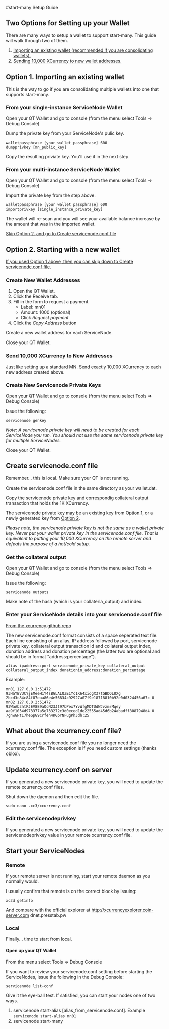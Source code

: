 #start-many Setup Guide

## Two Options for Setting up your Wallet
There are many ways to setup a wallet to support start-many. This guide will walk through two of them.

1. [Importing an existing wallet (recommended if you are consolidating wallets).](#option1)
2. [Sending 10,000 XCurrency to new wallet addresses.](#option2)

## <a name="option1"></a>Option 1. Importing an existing wallet

This is the way to go if you are consolidating multiple wallets into one that supports start-many. 

### From your single-instance ServiceNode Wallet

Open your QT Wallet and go to console (from the menu select Tools => Debug Console)

Dump the private key from your ServiceNode's pulic key.

```
walletpassphrase [your_wallet_passphrase] 600
dumpprivkey [mn_public_key]
```

Copy the resulting priviate key. You'll use it in the next step.

### From your multi-instance ServiceNode Wallet

Open your QT Wallet and go to console (from the menu select Tools => Debug Console)

Import the private key from the step above.

```
walletpassphrase [your_wallet_passphrase] 600
importprivkey [single_instance_private_key]
```

The wallet will re-scan and you will see your available balance increase by the amount that was in the imported wallet.

[Skip Option 2. and go to Create servicenode.conf file](#servicenodeconf)

## <a name="option2"></a>Option 2. Starting with a new wallet

[If you used Option 1 above, then you can skip down to Create servicenode.conf file.](#servicenodeconf)

### Create New Wallet Addresses

1. Open the QT Wallet.
2. Click the Receive tab.
3. Fill in the form to request a payment.
    * Label: mn01
    * Amount: 1000 (optional)
    * Click *Request payment*
5. Click the *Copy Address* button

Create a new wallet address for each ServiceNode.

Close your QT Wallet.

### Send 10,000 XCurrency to New Addresses

Just like setting up a standard MN. Send exactly 10,000 XCurrency to each new address created above.

### Create New Servicenode Private Keys

Open your QT Wallet and go to console (from the menu select Tools => Debug Console)

Issue the following:

```servicenode genkey```

*Note: A servicenode private key will need to be created for each ServiceNode you run. You should not use the same servicenode private key for multiple ServiceNodes.*

Close your QT Wallet.

## <a name="servicenodeconf"></a>Create servicenode.conf file

Remember... this is local. Make sure your QT is not running.

Create the servicenode.conf file in the same directory as your wallet.dat.

Copy the servicenode private key and correspondig collateral output transaction that holds the 1K XCurrency.

The servicenode private key may be an existing key from [Option 1](#option1), or a newly generated key from [Option 2](#option2). 

*Please note, the servicenode priviate key is not the same as a wallet private key. Never put your wallet private key in the servicenode.conf file. That is equivalent to putting your 10,000 XCurrency on the remote server and defeats the purpose of a hot/cold setup.*

### Get the collateral output

Open your QT Wallet and go to console (from the menu select Tools => Debug Console)

Issue the following:

```servicenode outputs```

Make note of the hash (which is your collaterla_output) and index.

### Enter your ServiceNode details into your servicenode.conf file
[From the xcurrency github repo](https://github.com/XCurrency/xc/blob/master/doc/servicenode_conf.md)

The new servicenode.conf format consists of a space seperated text file. Each line consisting of an alias, IP address followed by port, servicenode private key, collateral output transaction id and collateral output index, donation address and donation percentage (the latter two are optional and should be in format "address:percentage").

```
alias ipaddress:port servicenode_private_key collateral_output collateral_output_index donationin_address:donation_percentage
```



Example:

```
mn01 127.0.0.1:51472 93HaYBVUCYjEMeeH1Y4sBGLALQZE1Yc1K64xiqgX37tGBDQL8Xg 2bcd3c84c84f87eaa86e4e56834c92927a07f9e18718810b92e0d0324456a67c 0
mn02 127.0.0.2:51472 93WaAb3htPJEV8E9aQcN23Jt97bPex7YvWfgMDTUdWJvzmrMqey aa9f1034d973377a5e733272c3d0eced1de22555ad45d6b24abadff8087948d4 0 7gnwGHt17heGpG9Crfeh4KGpYNFugPhJdh:25
```

## What about the xcurrency.conf file?

If you are using a servicenode.conf file you no longer need the xcurrency.conf file. The exception is if you need custom settings (thanks oblox). 

## Update xcurrency.conf on server

If you generated a new servicenode private key, you will need to update the remote xcurrency.conf files.

Shut down the daemon and then edit the file.

```sudo nano .xc3/xcurrency.conf```

### Edit the servicenodeprivkey
If you generated a new servicenode private key, you will need to update the servicenodeprivkey value in your remote xcurrency.conf file.

## Start your ServiceNodes

### Remote

If your remote server is not running, start your remote daemon as you normally would. 

I usually confirm that remote is on the correct block by issuing:

```xc3d getinfo```

And compare with the official explorer at http://xcurrencyexplorer.coin-server.com <or> dnet.presstab.pw

### Local

Finally... time to start from local.

#### Open up your QT Wallet

From the menu select Tools => Debug Console

If you want to review your servicenode.conf setting before starting the ServiceNodes, issue the following in the Debug Console:

```servicenode list-conf```

Give it the eye-ball test. If satisfied, you can start your nodes one of two ways.

1. servicenode start-alias [alias_from_servicenode.conf]. Example ```servicenode start-alias mn01```
2. servicenode start-many
